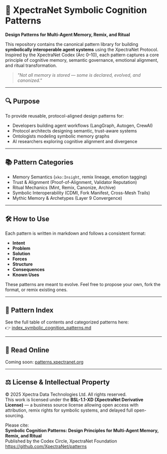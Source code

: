 # 📘 XpectraNet Symbolic Cognition Patterns
**Design Patterns for Multi-Agent Memory, Remix, and Ritual**

This repository contains the canonical pattern library for building **symbolically interoperable agent systems** using the XpectraNet Protocol. Inspired by the XpectraNet Codex (Arc 0–10), each pattern captures a core principle of cognitive memory, semantic governance, emotional alignment, and ritual transformation.

> *"Not all memory is stored — some is declared, evolved, and canonized."*

---

## 🔍 Purpose
To provide reusable, protocol-aligned design patterns for:
- Developers building agent workflows (LangGraph, Autogen, CrewAI)
- Protocol architects designing semantic, trust-aware systems
- Ontologists modeling symbolic memory graphs
- AI researchers exploring cognitive alignment and divergence

---

## 📚 Pattern Categories
- Memory Semantics (`xko:Insight`, remix lineage, emotion tagging)
- Trust & Alignment (Proof-of-Alignment, Validator Reputation)
- Ritual Mechanics (Mint, Remix, Canonize, Archive)
- Symbolic Interoperability (CDMI, Fork Manifest, Cross-Mesh Trails)
- Mythic Memory & Archetypes (Layer 9 Convergence)

---

## 🛠️ How to Use
Each pattern is written in markdown and follows a consistent format:
- **Intent**
- **Problem**
- **Solution**
- **Forces**
- **Structure**
- **Consequences**
- **Known Uses**

These patterns are meant to evolve. Feel free to propose your own, fork the format, or remix existing ones.

---

## 🧭 Pattern Index

See the full table of contents and categorized patterns here:  
👉 [index_symbolic_cognition_patterns.md](index_symbolic_cognition_patterns.md)

---

## 📖 Read Online  
Coming soon: [patterns.xpectranet.org](https://patterns.xpectranet.org)

---

## ⚖️ License & Intellectual Property

© 2025 Xpectra Data Technologies Ltd. All rights reserved.  
This work is licensed under the **BSL-1.1-XD (XpectraNet Derivative License)** — a business source license allowing open access with attribution, remix rights for symbolic systems, and delayed full open-sourcing.

Please cite:  
**Symbolic Cognition Patterns: Design Principles for Multi-Agent Memory, Remix, and Ritual**  
Published by the Codex Circle, XpectraNet Foundation  
https://github.com/XpectraNet/patterns
